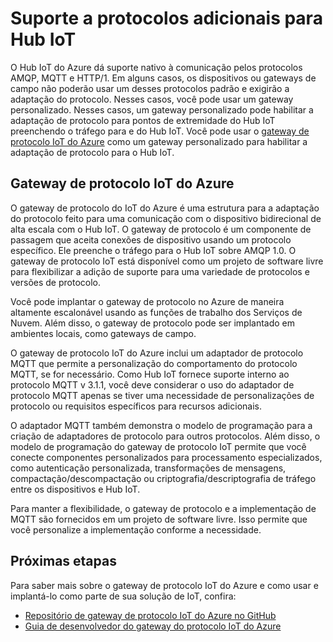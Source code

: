 <properties
   pageTitle="Gateway de protocolo IoT do Azure | Microsoft Azure"
   description="Descreve como usar o gateway do protocolo IoT do Azure para aumentar as capacidades e suporte de protocolo do Hub IoT do Azure."
   services="iot-hub"
   documentationCenter=""
   authors="kdotchkoff"
   manager="timlt"
   editor=""/>

<tags
   ms.service="iot-hub"
   ms.devlang="na"
   ms.topic="article"
   ms.tgt_pltfrm="na"
   ms.workload="na"
   ms.date="04/18/2016"
   ms.author="kdotchko"/>

# Suporte a protocolos adicionais para Hub IoT

O Hub IoT do Azure dá suporte nativo à comunicação pelos protocolos AMQP, MQTT e HTTP/1. Em alguns casos, os dispositivos ou gateways de campo não poderão usar um desses protocolos padrão e exigirão a adaptação do protocolo. Nesses casos, você pode usar um gateway personalizado. Nesses casos, um gateway personalizado pode habilitar a adaptação de protocolo para pontos de extremidade do Hub IoT preenchendo o tráfego para e do Hub IoT. Você pode usar o [gateway de protocolo IoT do Azure](https://github.com/Azure/azure-iot-protocol-gateway/blob/master/README.md) como um gateway personalizado para habilitar a adaptação de protocolo para o Hub IoT.

## Gateway de protocolo IoT do Azure

O gateway de protocolo do IoT do Azure é uma estrutura para a adaptação do protocolo feito para uma comunicação com o dispositivo bidirecional de alta escala com o Hub IoT. O gateway de protocolo é um componente de passagem que aceita conexões de dispositivo usando um protocolo específico. Ele preenche o tráfego para o Hub IoT sobre AMQP 1.0. O gateway de protocolo IoT está disponível como um projeto de software livre para flexibilizar a adição de suporte para uma variedade de protocolos e versões de protocolo.

Você pode implantar o gateway de protocolo no Azure de maneira altamente escalonável usando as funções de trabalho dos Serviços de Nuvem. Além disso, o gateway de protocolo pode ser implantado em ambientes locais, como gateways de campo.

O gateway de protocolo IoT do Azure inclui um adaptador de protocolo MQTT que permite a personalização do comportamento do protocolo MQTT, se for necessário. Como Hub IoT fornece suporte interno ao protocolo MQTT v 3.1.1, você deve considerar o uso do adaptador de protocolo MQTT apenas se tiver uma necessidade de personalizações de protocolo ou requisitos específicos para recursos adicionais.

O adaptador MQTT também demonstra o modelo de programação para a criação de adaptadores de protocolo para outros protocolos. Além disso, o modelo de programação do gateway de protocolo IoT permite que você conecte componentes personalizados para processamento especializados, como autenticação personalizada, transformações de mensagens, compactação/descompactação ou criptografia/descriptografia de tráfego entre os dispositivos e Hub IoT.

Para manter a flexibilidade, o gateway de protocolo e a implementação de MQTT são fornecidos em um projeto de software livre. Isso permite que você personalize a implementação conforme a necessidade.

## Próximas etapas

Para saber mais sobre o gateway de protocolo IoT do Azure e como usar e implantá-lo como parte de sua solução de IoT, confira:

* [Repositório de gateway de protocolo IoT do Azure no GitHub](https://github.com/Azure/azure-iot-protocol-gateway/blob/master/README.md)
* [Guia de desenvolvedor do gateway do protocolo IoT do Azure](https://github.com/Azure/azure-iot-protocol-gateway/blob/master/docs/DeveloperGuide.md)

<!---HONumber=AcomDC_0427_2016-->